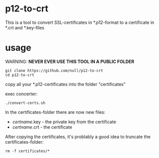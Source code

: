 # p12-to-crt
This is a tool to convert SSL-certificates in *.p12-format to a certificate in *.crt and *.key-files

# usage

WARNING: **NEVER EVER USE THIS TOOL IN A PUBLIC FOLDER**
```
git clone https://github.com/null/p12-to-crt
cd p12-to-crt
```

copy all your *.p12-certificates into the folder "certificates"

exec concerter:

```
./convert-certs.sh
```

In the certificates-folder there are now new files:

- *certname*.key - the private key from the certificate
- *certname*.crt - the certificate

After copying the certificates, it's problably a good idea to truncate the certificates-folder:

```
rm -f certificates/*
```
